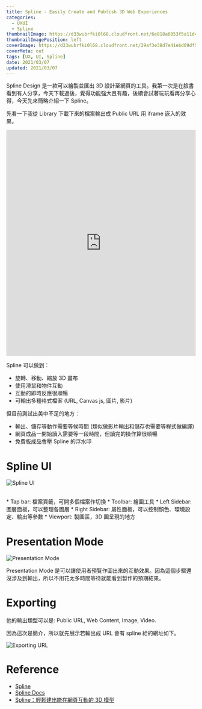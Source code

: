 ```yaml
---
title: Spline - Easily Create and Publish 3D Web Experiences
categories:
  - UXUI
  - Spline
thumbnailImage: https://d33wubrfki0l68.cloudfront.net/6e818a6053f5a11d48f2070de259173df357290c/207d7/_assets/_images/spline_logo.png
thumbnailImagePosition: left
coverImage: https://d33wubrfki0l68.cloudfront.net/29af3e38d7e41ebd09df58fc109d44d8cbc32ca8/11d80/_assets/_images/spline_app_ui_03.png
coverMeta: out
tags: [UX, UI, Spline]
date: 2021/03/07
updated: 2021/03/07
---
```


Spline Design 是一款可以繪製並匯出 3D 設計至網頁的工具。我第一次是在臉書看到有人分享，今天下載過後，覺得功能強大且有趣，後續會試著玩玩看再分享心得，今天先來簡略介紹一下 Spline。

<!--more-->

先看一下我從 Library 下載下來的檔案輸出成 Public URL 用 iframe 嵌入的效果。

<iframe src='https://my.spline.design/sketchbookecommerce-2ea1fcee956cc616fa71642cb685f3cd/' frameborder='0' width='100%' height='600px'></iframe>

Spline 可以做到：

* 旋轉、移動、縮放 3D 畫布
* 使用滑鼠和物件互動
* 互動的即時反應很順暢
* 可輸出多種格式檔案 (URL, Canvas js, 圖片, 影片)

但目前測試出美中不足的地方：

* 輸出、儲存等動作需要等候時間 (類似做影片輸出和儲存也需要等程式做編譯)
* 網頁成品一開始讀入需要等一段時間，但讀完的操作算很順暢
* 免費版成品會壓 Spline 的浮水印

# Spline UI

![Spline UI](https://docs.spline.design/_next/image?url=https%3A%2F%2Fapi.super.so%2Fasset%2Fdocs.spline.design%2F8885f6c1-2f99-4bf5-ba9c-2ccec391ff06.png&w=3840&q=100)

<br>
* Tap bar: 檔案頁籤，可開多個檔案作切換
* Toolbar: 繪圖工具
* Left Sidebar: 圖層面板，可以整理各圖層
* Right Sidebar: 屬性面板，可以控制顏色、環境設定、輸出等參數
* Viewport: 製圖區，3D 圖呈現的地方

# Presentation Mode

![Presentation Mode](https://docs.spline.design/_next/image?url=https%3A%2F%2Fapi.super.so%2Fasset%2Fdocs.spline.design%2F49a353f0-78a9-4229-a150-7e1471886080.gif&w=3840&q=100)

Presentation Mode 是可以讓使用者預覽作圖出來的互動效果。因為這個步驟還沒涉及到輸出，所以不用花太多時間等待就能看到製作的預期結果。

# Exporting

他的輸出類型可以是: Public URL, Web Content, Image, Video.

因為這次是簡介，所以就先展示若輸出成 URL 會有 spline 給的網址如下。

![Exporting URL](https://docs.spline.design/_next/image?url=https%3A%2F%2Fapi.super.so%2Fasset%2Fdocs.spline.design%2F4afdea43-69f2-4e52-91b5-d5308dcd6616.png&w=3840&q=100)

# Reference

* [Spline](https://spline.design/)
* [Spline Docs](https://docs.spline.design/)
* [Spline：輕鬆建出能在網頁互動的 3D 模型](https://medium.com/as-a-product-designer/spline-tool-intro-b8058bad852a)
